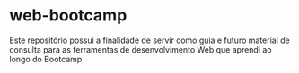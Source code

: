 # web-bootcamp
 Este repositório possui a finalidade de servir como guia e futuro material de consulta para as ferramentas de desenvolvimento Web que aprendi ao longo do Bootcamp
